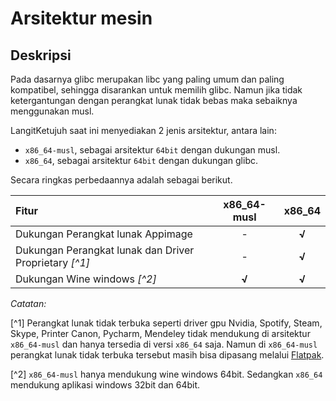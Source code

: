 # Arsitektur mesin

## Deskripsi

Pada dasarnya glibc merupakan libc yang paling umum dan paling kompatibel, sehingga disarankan untuk memilih glibc. Namun jika tidak ketergantungan dengan perangkat lunak tidak bebas maka sebaiknya menggunakan musl.

LangitKetujuh saat ini menyediakan 2 jenis arsitektur, antara lain:

- `x86_64-musl`, sebagai arsitektur `64bit` dengan dukungan musl.
- `x86_64`, sebagai arsitektur `64bit` dengan dukungan glibc.

Secara ringkas perbedaannya adalah sebagai berikut.

| Fitur                                                  | x86_64-musl | x86_64 |
| :----------------------------------------------------- | :---------: | :----: |
| Dukungan Perangkat lunak Appimage                      |      -      | **√**  |
| Dukungan Perangkat lunak dan Driver Proprietary _[^1]_ |      -      | **√**  |
| Dukungan Wine windows _[^2]_                           |    **√**    | **√**  |

*Catatan:*

[^1] Perangkat lunak tidak terbuka seperti driver gpu Nvidia, Spotify, Steam, Skype, Printer Canon, Pycharm, Mendeley tidak mendukung di arsitektur `x86_64-musl` dan hanya tersedia di versi `x86_64` saja. Namun di `x86_64-musl` perangkat lunak tidak terbuka tersebut masih bisa dipasang melalui [Flatpak](../konfigurasi/paket/flatpak.md).

[^2] `x86_64-musl` hanya mendukung wine windows 64bit. Sedangkan `x86_64` mendukung aplikasi windows 32bit dan 64bit.
